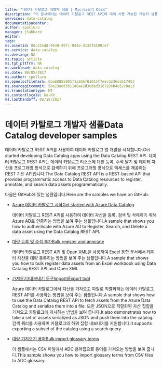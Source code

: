 ```yaml
---
title: "데이터 카탈로그 개발자 샘플 | Microsoft Docs"
description: "이 문서에서는 데이터 카탈로그 REST API에 대해 사용 가능한 개발자 샘플의 개요를 제공합니다."
services: data-catalog
documentationcenter: 
author: spelluru
manager: jhubbard
editor: 
tags: 
ms.assetid: 0dc23edd-04d8-49fc-841e-d132fb109ce7
ms.service: data-catalog
ms.devlang: NA
ms.topic: article
ms.tgt_pltfrm: NA
ms.workload: data-catalog
ms.date: 08/05/2017
ms.author: spelluru
ms.openlocfilehash: 6ba88885805f1a206f01015f7eec5236da517403
ms.sourcegitcommit: 50e23e8d3b1148ae2d36dad3167936b4e52c8a23
ms.translationtype: MT
ms.contentlocale: ko-KR
ms.lasthandoff: 08/18/2017
---
```

# <a name="data-catalog-developer-samples"></a><span data-ttu-id="2a044-103">데이터 카탈로그 개발자 샘플</span><span class="sxs-lookup"><span data-stu-id="2a044-103">Data Catalog developer samples</span></span>
<span data-ttu-id="2a044-104">데이터 카탈로그 REST API를 사용하여 데이터 카탈로그 앱 개발을 시작합니다.</span><span class="sxs-lookup"><span data-stu-id="2a044-104">Get started developing Data Catalog apps using the Data Catalog REST API.</span></span> <span data-ttu-id="2a044-105">데이터 카탈로그 REST API는 데이터 카탈로그 리소스에 대한 등록, 주석 달기 및 데이터 자산을 프로그래밍 방식으로 검색하기 위해 프로그래밍 방식으로 액세스를 제공하는 REST 기반 API입니다.</span><span class="sxs-lookup"><span data-stu-id="2a044-105">The Data Catalog REST API is a REST-based API that provides programmatic access to Data Catalog resources to register, annotate, and search data assets programmatically.</span></span>

<span data-ttu-id="2a044-106">다음은 GitHub에 있는 샘플입니다.</span><span class="sxs-lookup"><span data-stu-id="2a044-106">Here are the samples we have on GitHub:</span></span>

* [<span data-ttu-id="2a044-107">Azure 데이터 카탈로그 시작</span><span class="sxs-lookup"><span data-stu-id="2a044-107">Get started with Azure Data Catalog</span></span>](https://azure.microsoft.com/resources/samples/data-catalog-dotnet-get-started/)
  
  <span data-ttu-id="2a044-108">데이터 카탈로그 REST API를 사용하여 데이터 자산을 등록, 검색 및 삭제하기 위해 Azure AD로 인증하는 방법을 보여 주는 샘플입니다.</span><span class="sxs-lookup"><span data-stu-id="2a044-108">A sample that shows you how to authenticate with Azure AD to Register, Search, and Delete a data asset using the Data Catalog REST API.</span></span>
* [<span data-ttu-id="2a044-109">대량 등록 및 주석 추가</span><span class="sxs-lookup"><span data-stu-id="2a044-109">Bulk register and annotate</span></span>](https://azure.microsoft.com/resources/samples/data-catalog-dotnet-excel-register-data-assets/)
  
  <span data-ttu-id="2a044-110">데이터 카탈로그 REST API 및 Open XML을 사용하여 Excel 통합 문서에서 데이터 자산을 대량 등록하는 방법을 보여 주는 샘플입니다.</span><span class="sxs-lookup"><span data-stu-id="2a044-110">A sample that shows you how to bulk register data assets from an Excel workbook using Data Catalog REST API and Open XML.</span></span>
* [<span data-ttu-id="2a044-111">가져오기/내보내기 도구</span><span class="sxs-lookup"><span data-stu-id="2a044-111">Import/Export tool</span></span>](https://azure.microsoft.com/resources/samples/data-catalog-dotnet-import-export/)
  
  <span data-ttu-id="2a044-112">Azure 데이터 카탈로그에서 자산을 가져오고 파일로 직렬화하는 데이터 카탈로그 REST API를 사용하는 방법을 보여 주는 샘플입니다.</span><span class="sxs-lookup"><span data-stu-id="2a044-112">A sample that shows how to use the Data Catalog REST API to fetch assets from the Azure Data Catalog and serialize them into a file.</span></span> <span data-ttu-id="2a044-113">또한 JSON으로 직렬화된 자산 집합을 가져오고 카탈로그에 게시하는 방법을 보여 줍니다.</span><span class="sxs-lookup"><span data-stu-id="2a044-113">It also demonstrates how to take a set of assets serialized as JSON and push them into the catalog.</span></span> <span data-ttu-id="2a044-114">검색 쿼리를 사용하여 카탈로그의 하위 집합 내보내기를 지원합니다.</span><span class="sxs-lookup"><span data-stu-id="2a044-114">It supports exporting a subset of the catalog using a search query.</span></span>

* [<span data-ttu-id="2a044-115">대량 가져오기 용어</span><span class="sxs-lookup"><span data-stu-id="2a044-115">Bulk import glossary terms</span></span>](https://azure.microsoft.com/resources/samples/data-catalog-bulk-import-glossary/)

    <span data-ttu-id="2a044-116">이 샘플에서는 CSV 파일에서 ADC 용어집으로 용어를 가져오는 방법을 보여 줍니다.</span><span class="sxs-lookup"><span data-stu-id="2a044-116">This sample shows you how to import glossary terms from CSV files to ADC glossary.</span></span>

